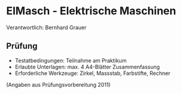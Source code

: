 # ElMasch - Elektrische Maschinen

Verantwortlich: Bernhard Grauer

## Prüfung

* Testatbedingungen: Teilnahme am Praktikum
* Erlaubte Unterlagen: max. 4 A4-Blätter Zusammenfassung
* Erforderliche Werkzeuge: Zirkel, Massstab, Farbstifte, Rechner

(Angaben aus Prüfungsvorbereitung 2011)